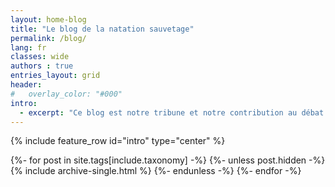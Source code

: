 ```yaml
---
layout: home-blog
title: "Le blog de la natation sauvetage"
permalink: /blog/
lang: fr
classes: wide
authors : true
entries_layout: grid
header: 
#   overlay_color: "#000"
intro: 
  - excerpt: "Ce blog est notre tribune et notre contribution au débat au sein de notre activité. Vous y trouverez des articles techniques, culturels et tous autres contenus dont nous estimons avoir leur place ici. Bonne lecture."
---
```


{% include feature_row id="intro" type="center" %}

{%- for post in site.tags[include.taxonomy] -%}
  {%- unless post.hidden -%}
    {% include archive-single.html %}
  {%- endunless -%}
{%- endfor -%}